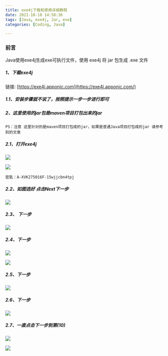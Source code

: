 ```yaml
---
title: exe4j下载和使用详细教程
date: 2021-10-10 14:58:36
tags: [Java, exe4j, Jar, exe]
categories: [Coding, Java]

---
```


### 前言

Java使用exe4j生成exe可执行文件，使用 exe4j 将 jar 包生成 .exe 文件

##### 1、下载exe4j

链接: [https://exe4j.apponic.com](https://exe4j.apponic.com/) 


##### 1.1、安装步骤就不说了，按照提示一步一步进行即可

  

##### 2、这里使用的jar包是maven项目打包出来的jar

```
PS：注意 这里针对的是maven项目打包成的jar，如果是普通Java项目打包成的jar 请参考别的文章

```


##### 2.1、打开exe4j

![](https://s2.loli.net/2023/07/02/q4OI3ZwYiKvuC6B.png)

![](https://s2.loli.net/2023/07/02/vonUN8Y6wIlEpeq.png)

```
密匙：A-XVK275016F-15wjjcbn4tpj 

```

##### 2.2、如图选好 点击Next下一步

![](https://s2.loli.net/2023/07/02/bZxYleqOk7iomMW.png)

##### 2.3、 下一步

![](https://s2.loli.net/2023/07/02/zaPoS7WTjd9QuBU.png)

##### 2.4、下一步

![](https://s2.loli.net/2023/07/02/ZAzdsiwvNrWabGh.png)

![](https://s2.loli.net/2023/07/02/HMvEQb9Y5BPWIkn.png)

##### 2.5、下一步

![](https://s2.loli.net/2023/07/02/d5EYONQmci6HzAr.png)

##### 2.6、下一步

![](https://s2.loli.net/2023/07/02/I1OY6DqNmUQ3wXj.png)

##### 2.7、一直点击下一步到第(10)

![](https://s2.loli.net/2023/07/02/nFGk9MfdIcprWqb.png)

![](https://s2.loli.net/2023/07/02/DcVKQlzwMHG9Obq.png)

 
